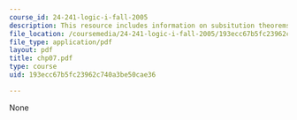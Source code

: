 ```yaml
---
course_id: 24-241-logic-i-fall-2005
description: This resource includes information on subsitution theorems.
file_location: /coursemedia/24-241-logic-i-fall-2005/193ecc67b5fc23962c740a3be50cae36_chp07.pdf
file_type: application/pdf
layout: pdf
title: chp07.pdf
type: course
uid: 193ecc67b5fc23962c740a3be50cae36

---
```

None